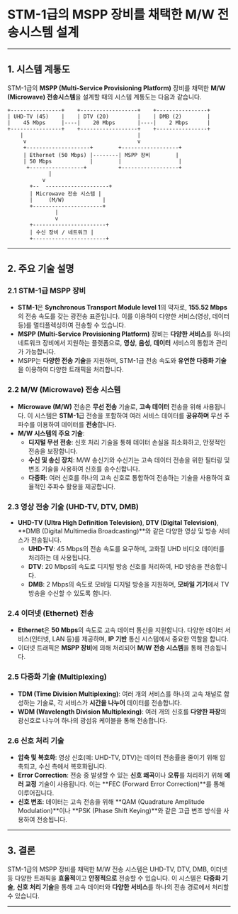 # STM-1급의 MSPP 장비를 채택한 M/W 전송시스템 설계

---

## 1. 시스템 계통도

STM-1급의 **MSPP (Multi-Service Provisioning Platform)** 장비를 채택한 **M/W (Microwave) 전송시스템**을 설계할 때의 시스템 계통도는 다음과 같습니다.

```plaintext
+----------------+    +------------------+    +----------------+ 
| UHD-TV (45)    |    | DTV (20)         |    | DMB (2)        |
|    45 Mbps     |----|    20 Mbps       |----|    2 Mbps      |
+----------------+    +------------------+    +----------------+
    |                                    |
     v                                   v 
     +--------------------+        +------------------+
     | Ethernet (50 Mbps) |--------| MSPP 장비        |
     | 50 Mbps            |        |                  | 
      +-----------------+          +------------------+ 
             |
           v 
       +--  --------------------+ 
       | Microwave 전송 시스템 | 
       |     (M/W)            | 
       +----------------------+ 
               | 
               v 
       +-----------------------+ 
       | 수신 장비 / 네트워크 | 
       +-----------------------+
```


---

## 2. 주요 기술 설명

### 2.1 **STM-1급 MSPP 장비**
- **STM-1**은 **Synchronous Transport Module level 1**의 약자로, **155.52 Mbps**의 전송 속도를 갖는 광전송 표준입니다. 이를 이용하여 다양한 서비스(영상, 데이터 등)를 멀티플렉싱하여 전송할 수 있습니다.
- **MSPP (Multi-Service Provisioning Platform)** 장비는 **다양한 서비스**를 하나의 네트워크 장비에서 지원하는 플랫폼으로, **영상**, **음성**, **데이터** 서비스의 통합과 관리가 가능합니다.
- MSPP는 **다양한 전송 기술**을 지원하며, STM-1급 전송 속도와 **유연한 다중화 기술**을 이용하여 다양한 트래픽을 처리합니다.

### 2.2 **M/W (Microwave) 전송 시스템**
- **Microwave (M/W)** 전송은 **무선 전송** 기술로, **고속 데이터** 전송을 위해 사용됩니다. 이 시스템은 **STM-1**급 전송을 포함하여 여러 서비스 데이터를 **공유하며** 무선 주파수를 이용하여 데이터를 **전송**합니다.
- **M/W 시스템의 주요 기술**:
  - **디지털 무선 전송**: 신호 처리 기술을 통해 데이터 손실을 최소화하고, 안정적인 전송을 보장합니다.
  - **수신 및 송신 장치**: M/W 송신기와 수신기는 고속 데이터 전송을 위한 필터링 및 변조 기술을 사용하여 신호를 송수신합니다.
  - **다중화**: 여러 신호를 하나의 고속 신호로 통합하여 전송하는 기술을 사용하여 효율적인 주파수 활용을 제공합니다.

### 2.3 **영상 전송 기술 (UHD-TV, DTV, DMB)**
- **UHD-TV (Ultra High Definition Television)**, **DTV (Digital Television)**, **DMB (Digital Multimedia Broadcasting)**와 같은 다양한 영상 및 방송 서비스가 전송됩니다.
  - **UHD-TV**: 45 Mbps의 전송 속도를 요구하며, 고화질 UHD 비디오 데이터를 처리하는 데 사용됩니다.
  - **DTV**: 20 Mbps의 속도로 디지털 방송 신호를 처리하여, HD 방송을 전송합니다.
  - **DMB**: 2 Mbps의 속도로 모바일 디지털 방송을 지원하며, **모바일 기기**에서 TV 방송을 수신할 수 있도록 합니다.

### 2.4 **이더넷 (Ethernet) 전송**
- **Ethernet**은 **50 Mbps**의 속도로 고속 데이터 통신을 지원합니다. 다양한 데이터 서비스(인터넷, LAN 등)를 제공하며, **IP 기반** 통신 시스템에서 중요한 역할을 합니다.
- 이더넷 트래픽은 **MSPP 장비**에 의해 처리되어 **M/W 전송 시스템**을 통해 전송됩니다.

### 2.5 **다중화 기술 (Multiplexing)**
- **TDM (Time Division Multiplexing)**: 여러 개의 서비스를 하나의 고속 채널로 합성하는 기술로, 각 서비스가 **시간을 나누어** 데이터를 전송합니다.
- **WDM (Wavelength Division Multiplexing)**: 여러 개의 신호를 **다양한 파장**의 광신호로 나누어 하나의 광섬유 케이블을 통해 전송합니다.

### 2.6 **신호 처리 기술**
- **압축 및 복호화**: 영상 신호(예: UHD-TV, DTV)는 데이터 전송률을 줄이기 위해 압축되고, 수신 측에서 복호화됩니다.
- **Error Correction**: 전송 중 발생할 수 있는 **신호 왜곡**이나 **오류**를 처리하기 위해 **에러 교정** 기술이 사용됩니다. 이는 **FEC (Forward Error Correction)**를 통해 이루어집니다.
- **신호 변조**: 데이터는 고속 전송을 위해 **QAM (Quadrature Amplitude Modulation)**이나 **PSK (Phase Shift Keying)**와 같은 고급 변조 방식을 사용하여 전송됩니다.

---

## 3. 결론
STM-1급의 MSPP 장비를 채택한 M/W 전송 시스템은 UHD-TV, DTV, DMB, 이더넷 등 다양한 트래픽을 **효율적**이고 **안정적으로** 전송할 수 있습니다. 이 시스템은 **다중화 기술**, **신호 처리 기술**을 통해 고속 데이터와 **다양한 서비스**를 하나의 전송 경로에서 처리할 수 있습니다.

---
